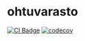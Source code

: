 # ohtuvarasto

[![CI Badge](https://github.com/shdewz/ohtuvarasto/workflows/CI/badge.svg)](https://github.com/shdewz/ohtuvarasto/actions) [![codecov](https://codecov.io/github/shdewz/ohtuvarasto/graph/badge.svg?token=YGYZOZFDWD)](https://codecov.io/github/shdewz/ohtuvarasto)
